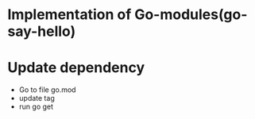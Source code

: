 # Implementation of Go-modules(go-say-hello)
# Update dependency
- Go to file go.mod
- update tag
- run go get